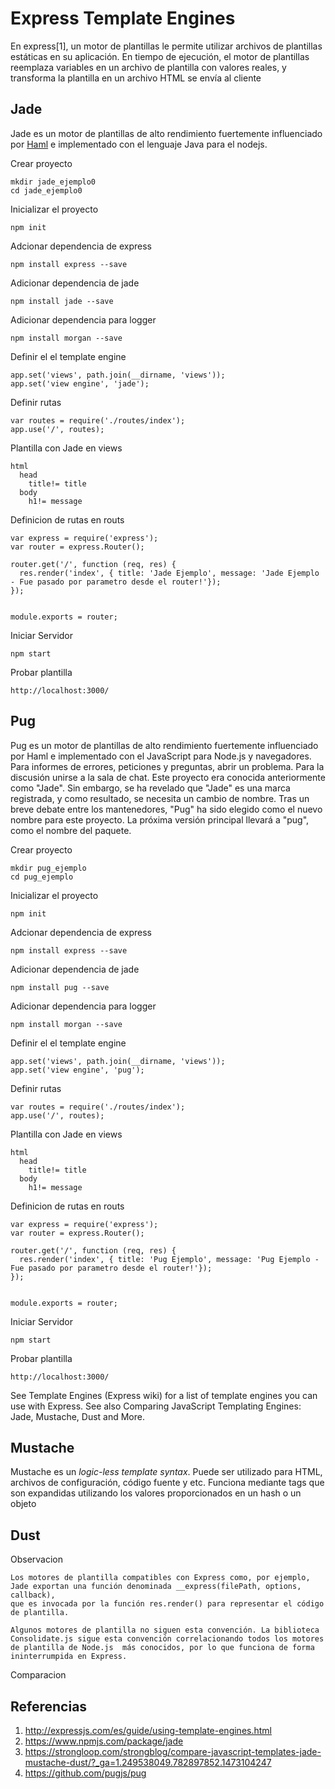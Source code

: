 Express Template Engines
===================


En express[1], un motor de plantillas le permite utilizar archivos de plantillas estáticas en su aplicación. En tiempo de ejecución, el motor de plantillas reemplaza variables en un archivo de plantilla con valores reales, y transforma la plantilla en un archivo HTML se envía al cliente

## Jade ##

Jade es un motor de plantillas de alto rendimiento fuertemente influenciado por [Haml](http://haml.info/) e implementado con el lenguaje Java para el nodejs.

Crear proyecto
```
mkdir jade_ejemplo0
cd jade_ejemplo0
```


Inicializar el proyecto
```
npm init
```

Adcionar dependencia de express
```
npm install express --save
```


Adicionar dependencia de jade
```
npm install jade --save
```

Adicionar dependencia para logger
```
npm install morgan --save
```



Definir el el template engine
```
app.set('views', path.join(__dirname, 'views'));
app.set('view engine', 'jade');
```

Definir rutas
```
var routes = require('./routes/index');
app.use('/', routes);
```


Plantilla con Jade en views
```
html
  head
    title!= title
  body
    h1!= message
```

Definicion de rutas en routs
```
var express = require('express');
var router = express.Router();

router.get('/', function (req, res) {
  res.render('index', { title: 'Jade Ejemplo', message: 'Jade Ejemplo - Fue pasado por parametro desde el router!'});
});


module.exports = router;
```

Iniciar Servidor
```
npm start
```

Probar plantilla
```
http://localhost:3000/
```


## Pug ##

Pug es un motor de plantillas de alto rendimiento fuertemente influenciado por Haml e implementado con el JavaScript para Node.js y navegadores. Para informes de errores, peticiones y preguntas, abrir un problema. Para la discusión unirse a la sala de chat.
Este proyecto era conocida anteriormente como "Jade". Sin embargo, se ha revelado que "Jade" es una marca registrada, y como resultado, se necesita un cambio de nombre. Tras un breve debate entre los mantenedores, "Pug" ha sido elegido como el nuevo nombre para este proyecto. La próxima versión principal llevará a "pug", como el nombre del paquete.

Crear proyecto
```
mkdir pug_ejemplo
cd pug_ejemplo
```


Inicializar el proyecto
```
npm init
```

Adcionar dependencia de express
```
npm install express --save
```


Adicionar dependencia de jade
```
npm install pug --save
```

Adicionar dependencia para logger
```
npm install morgan --save
```


Definir el el template engine
```
app.set('views', path.join(__dirname, 'views'));
app.set('view engine', 'pug');
```

Definir rutas
```
var routes = require('./routes/index');
app.use('/', routes);
```


Plantilla con Jade en views
```
html
  head
    title!= title
  body
    h1!= message
```

Definicion de rutas en routs
```
var express = require('express');
var router = express.Router();

router.get('/', function (req, res) {
  res.render('index', { title: 'Pug Ejemplo', message: 'Pug Ejemplo - Fue pasado por parametro desde el router!'});
});


module.exports = router;
```

Iniciar Servidor
```
npm start
```

Probar plantilla
```
http://localhost:3000/
```


See Template Engines (Express wiki) for a list of template engines you can use with Express. See also Comparing JavaScript Templating Engines: Jade, Mustache, Dust and More.

## Mustache ##

Mustache es un _logic-less template syntax_. Puede ser utilizado para HTML, archivos de configuración, código fuente y etc. Funciona mediante tags que son expandidas utilizando los valores proporcionados en un hash o un objeto

## Dust ##

Observacion
```
Los motores de plantilla compatibles con Express como, por ejemplo, Jade exportan una función denominada __express(filePath, options, callback), 
que es invocada por la función res.render() para representar el código de plantilla.

Algunos motores de plantilla no siguen esta convención. La biblioteca Consolidate.js sigue esta convención correlacionando todos los motores 
de plantilla de Node.js  más conocidos, por lo que funciona de forma ininterrumpida en Express.
```



Comparacion


## Referencias ##


1. http://expressjs.com/es/guide/using-template-engines.html 
2. https://www.npmjs.com/package/jade
3. https://strongloop.com/strongblog/compare-javascript-templates-jade-mustache-dust/?_ga=1.249538049.782897852.1473104247
4. https://github.com/pugjs/pug








